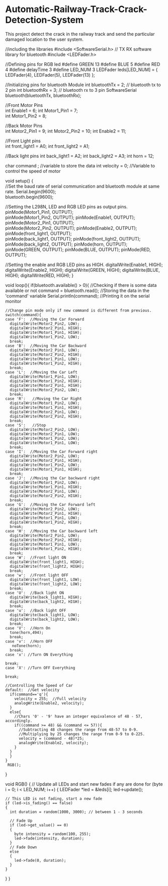 # Automatic-Railway-Track-Crack-Detection-System
This project detect the crack in the railway track and send the particular damaged location to the user system.

//including the libraries
#include <SoftwareSerial.h> // TX RX software library for bluetooth
#include <LEDFader.h>

//Defining pins for RGB led
#define GREEN 13
#define BLUE 5
#define RED 4
#define delayTime 3
#define LED_NUM 3
LEDFader leds[LED_NUM] = {
  LEDFader(4),
  LEDFader(5),
  LEDFader(13)
};

//Initializing pins for bluetooth Module
int bluetoothTx = 2; // bluetooth tx to 2 pin
int bluetoothRx = 3; // bluetooth rx to 3 pin
SoftwareSerial bluetooth(bluetoothTx, bluetoothRx);

//Front Motor Pins  
int Enable1 = 6;
int Motor1_Pin1 = 7;  
int Motor1_Pin2 = 8;  

//Back Motor Pins      
int Motor2_Pin1 = 9; 
int Motor2_Pin2 = 10;
int Enable2 = 11; 

//Front Light pins   
int front_light1 = A0;
int front_light2 = A1;

//Back light pins
int back_light1 = A2;
int back_light2 = A3;
int horn = 12;

char command ; //variable to store the data
int velocity = 0; //Variable to control the speed of motor

void setup() 
{       
  //Set the baud rate of serial communication and bluetooth module at same rate.
  Serial.begin(9600);  
  bluetooth.begin(9600);

  //Setting the L298N, LED and RGB LED pins as output pins.
  pinMode(Motor1_Pin1, OUTPUT);  
  pinMode(Motor1_Pin2, OUTPUT);
  pinMode(Enable1, OUTPUT);
  pinMode(Motor2_Pin1, OUTPUT);  
  pinMode(Motor2_Pin2, OUTPUT);
  pinMode(Enable2, OUTPUT); 
  pinMode(front_light1, OUTPUT);  
  pinMode(back_light1, OUTPUT);
  pinMode(front_light2, OUTPUT);  
  pinMode(back_light2, OUTPUT);
  pinMode(horn, OUTPUT);
  pinMode(GREEN, OUTPUT);
  pinMode(BLUE, OUTPUT);
  pinMode(RED, OUTPUT);

  //Setting the enable and RGB LED pins as HIGH.
  digitalWrite(Enable1, HIGH);
  digitalWrite(Enable2, HIGH);
  digitalWrite(GREEN, HIGH);
  digitalWrite(BLUE, HIGH);
  digitalWrite(RED, HIGH);
}

void loop(){
  if(bluetooth.available() > 0){  //Checking if there is some data available or not
    command = bluetooth.read();   //Storing the data in the 'command' variable
    Serial.println(command);      //Printing it on the serial monitor
    
    //Change pin mode only if new command is different from previous.   
    switch(command){
    case 'F':  //Moving the Car Forward
      digitalWrite(Motor2_Pin2, LOW);
      digitalWrite(Motor2_Pin1, HIGH);
      digitalWrite(Motor1_Pin1, HIGH);
      digitalWrite(Motor1_Pin2, LOW);
      break;
    case 'B':  //Moving the Car Backward
      digitalWrite(Motor2_Pin1, LOW);
      digitalWrite(Motor2_Pin2, HIGH);
      digitalWrite(Motor1_Pin1, LOW);
      digitalWrite(Motor1_Pin2, HIGH);
      break;
    case 'L':  //Moving the Car Left
      digitalWrite(Motor1_Pin1, LOW);
      digitalWrite(Motor1_Pin2, HIGH);
      digitalWrite(Motor2_Pin1, HIGH);
      digitalWrite(Motor2_Pin2, LOW);
      break;
    case 'R':   //Moving the Car Right
      digitalWrite(Motor1_Pin2, LOW);
      digitalWrite(Motor1_Pin1, HIGH);  
      digitalWrite(Motor2_Pin1, LOW);
      digitalWrite(Motor2_Pin2, HIGH);
      break;
    case 'S':   //Stop
      digitalWrite(Motor2_Pin2, LOW);
      digitalWrite(Motor2_Pin1, LOW);
      digitalWrite(Motor1_Pin2, LOW);
      digitalWrite(Motor1_Pin1, LOW);
      break; 
    case 'I':  //Moving the Car Forward right
      digitalWrite(Motor2_Pin2, LOW);
      digitalWrite(Motor2_Pin1, HIGH);
      digitalWrite(Motor1_Pin2, LOW);
      digitalWrite(Motor1_Pin1, HIGH);
      break; 
    case 'J':  //Moving the Car backward right
      digitalWrite(Motor1_Pin2, LOW);
      digitalWrite(Motor1_Pin1, HIGH);
      digitalWrite(Motor2_Pin1, LOW);
      digitalWrite(Motor2_Pin2, HIGH);
      break;        
    case 'G':  //Moving the Car Forward left
      digitalWrite(Motor2_Pin2, LOW);
      digitalWrite(Motor2_Pin1, HIGH);
      digitalWrite(Motor1_Pin1, LOW);
      digitalWrite(Motor1_Pin2, HIGH);
      break; 
    case 'H':  //Moving the Car backward left
      digitalWrite(Motor2_Pin1, LOW);
      digitalWrite(Motor2_Pin2, HIGH);
      digitalWrite(Motor1_Pin1, LOW);
      digitalWrite(Motor1_Pin2, HIGH);
      break;
    case 'W':  //Front light ON 
      digitalWrite(front_light1, HIGH);
      digitalWrite(front_light2, HIGH);
      break;
    case 'w':  //Front light OFF
      digitalWrite(front_light1, LOW);
      digitalWrite(front_light2, LOW);
      break;
    case 'U':  //Back light ON 
      digitalWrite(back_light1, HIGH);
      digitalWrite(back_light2, HIGH);
      break;
    case 'u':  //Back light OFF 
      digitalWrite(back_light1, LOW);
      digitalWrite(back_light2, LOW);
      break; 
    case 'V':  //Horn On
      tone(horn,494);
      break; 
    case 'v':  //Horn OFF 
       noTone(horn);
      break;   
    case 'x': //Turn ON Everything

    break;
    case 'X': //Turn OFF Everything
      
    break;

    //Controlling the Speed of Car  
    default:  //Get velocity
      if(command=='q'){
        velocity = 255;  //Full velocity
        analogWrite(Enable2, velocity);
      }
      else{ 
        //Chars '0' - '9' have an integer equivalence of 48 - 57, accordingly.
        if((command >= 48) && (command <= 57)){ 
          //Subtracting 48 changes the range from 48-57 to 0-9.
          //Multiplying by 25 changes the range from 0-9 to 0-225.
          velocity = (command - 48)*25;       
          analogWrite(Enable2, velocity);
        }
      }
      }
    }
     RGB();
  } 

  void RGB()
{
    // Update all LEDs and start new fades if any are done
  for (byte i = 0; i < LED_NUM; i++) 
  {
    LEDFader *led = &leds[i];
    led->update();
 
    // This LED is not fading, start a new fade
    if (led->is_fading() == false) 
    {
      int duration = random(1000, 3000); // between 1 - 3 seconds
 
      // Fade Up
      if (led->get_value() == 0) 
      {
        byte intensity = random(100, 255);
        led->fade(intensity, duration);
      }
      // Fade Down
      else 
      {
        led->fade(0, duration);
      }
    }
  }
 }
